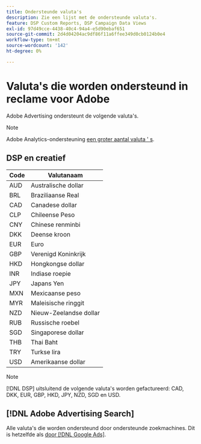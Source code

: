 ```yaml
---
title: Ondersteunde valuta's
description: Zie een lijst met de ondersteunde valuta's.
feature: DSP Custom Reports, DSP Campaign Data Views
exl-id: 97d49cce-4438-40c4-94a4-e5d90ebaf651
source-git-commit: 2d4d04204ac9df86f11a6ffee349d0cb0124b0e4
workflow-type: tm+mt
source-wordcount: '142'
ht-degree: 0%

---
```


# Valuta&#39;s die worden ondersteund in reclame voor Adobe

Adobe Advertising ondersteunt de volgende valuta&#39;s.


>[!NOTE]
>
>Adobe Analytics-ondersteuning [een groter aantal valuta &#39; s](https://experienceleague.adobe.com/docs/analytics/implementation/vars/config-vars/currencycode.html).

## DSP en creatief

| Code | Valutanaam |
| ------ | -------------- |
| AUD | Australische dollar |
| BRL | Braziliaanse Real |
| CAD | Canadese dollar |
| CLP | Chileense Peso |
| CNY | Chinese renminbi |
| DKK | Deense kroon |
| EUR | Euro |
| GBP | Verenigd Koninkrijk |
| HKD | Hongkongse dollar |
| INR | Indiase roepie |
| JPY | Japans Yen |
| MXN | Mexicaanse peso |
| MYR | Maleisische ringgit |
| NZD | Nieuw-Zeelandse dollar |
| RUB | Russische roebel |
| SGD | Singaporese dollar |
| THB | Thai Baht |
| TRY | Turkse lira |
| USD | Amerikaanse dollar |

>[!NOTE]
>
> [!DNL DSP] uitsluitend de volgende valuta&#39;s worden gefactureerd: CAD, DKK, EUR, GBP, HKD, JPY, NZD, SGD en USD.

## [!DNL Adobe Advertising Search]

Alle valuta&#39;s die worden ondersteund door ondersteunde zoekmachines. Dit is hetzelfde als [door [!DNL Google Ads]](https://developers.google.com/adwords/api/docs/appendix/codes-formats#currency-codes).

